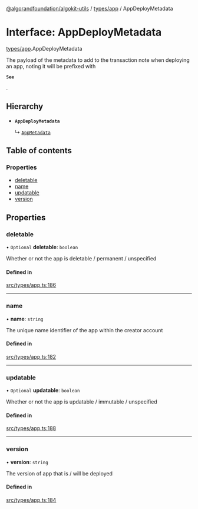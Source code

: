 [@algorandfoundation/algokit-utils](../README.md) / [types/app](../modules/types_app.md) / AppDeployMetadata

# Interface: AppDeployMetadata

[types/app](../modules/types_app.md).AppDeployMetadata

The payload of the metadata to add to the transaction note when deploying an app, noting it will be prefixed with

**`See`**

.

## Hierarchy

- **`AppDeployMetadata`**

  ↳ [`AppMetadata`](types_app.AppMetadata.md)

## Table of contents

### Properties

- [deletable](types_app.AppDeployMetadata.md#deletable)
- [name](types_app.AppDeployMetadata.md#name)
- [updatable](types_app.AppDeployMetadata.md#updatable)
- [version](types_app.AppDeployMetadata.md#version)

## Properties

### deletable

• `Optional` **deletable**: `boolean`

Whether or not the app is deletable / permanent / unspecified

#### Defined in

[src/types/app.ts:186](https://github.com/algorandfoundation/algokit-utils-ts/blob/main/src/types/app.ts#L186)

___

### name

• **name**: `string`

The unique name identifier of the app within the creator account

#### Defined in

[src/types/app.ts:182](https://github.com/algorandfoundation/algokit-utils-ts/blob/main/src/types/app.ts#L182)

___

### updatable

• `Optional` **updatable**: `boolean`

Whether or not the app is updatable / immutable / unspecified

#### Defined in

[src/types/app.ts:188](https://github.com/algorandfoundation/algokit-utils-ts/blob/main/src/types/app.ts#L188)

___

### version

• **version**: `string`

The version of app that is / will be deployed

#### Defined in

[src/types/app.ts:184](https://github.com/algorandfoundation/algokit-utils-ts/blob/main/src/types/app.ts#L184)

